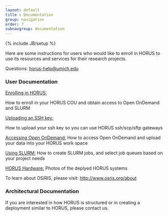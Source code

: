 ```yaml
---
layout: default
title : Documentation
group: navigation
order: 7
subnavgroup: documentation
---
```

{% include JB/setup %}



Here are some instructions for users who would like to enroll in HORUS to use its resources and services for their research projects.

Questions:  <a href="mailto:horus-help@umich.edu">horus-help@umich.edu</a>

<h3>User Documentation</h3>

<p>
<a href="enrollment.html">Enrolling in HORUS:</a> 

How to enroll in your HORUS COU and obtain access to Open OnDemand and SLURM
</p>

<p>
<a href="sshkey.html">Uploading an SSH key:</a>

How to upload your ssh key so you can use HORUS ssh/scp/sftp gateways
</p>

<a href="ondemand.html">Accessing Open OnDemand:</a>
 How to access Open OnDemand and upload your data into your HORUS work space
</p>

<a href="slurm.html">Using SLURM:</a>
 How to create SLURM jobs, and select job queues based on your project needs 
</p>

<a href="horusphotos.html">HORUS Hardware:</a> Photos of the deplyed HORUS systems

To learn about OSiRIS, please visit: <a href="http://www.osris.org/about">http://www.osris.org/about</a> 

<h3>Architectural Documentation</h3>

If you are interested in how HORUS is structured or in creating a deployment similar to HORUS, please contact us.
